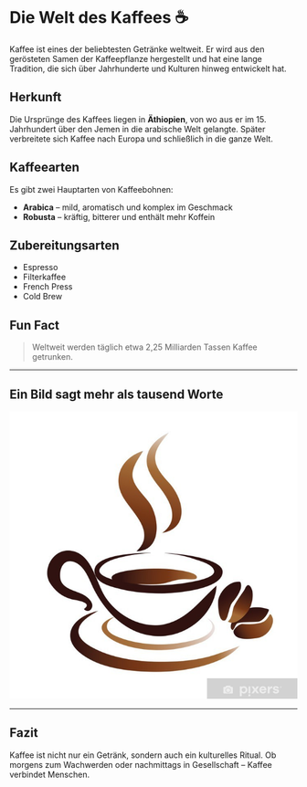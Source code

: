 # Die Welt des Kaffees ☕

Kaffee ist eines der beliebtesten Getränke weltweit. Er wird aus den gerösteten Samen der Kaffeepflanze hergestellt und hat eine lange Tradition, die sich über Jahrhunderte und Kulturen hinweg entwickelt hat.  

## Herkunft

Die Ursprünge des Kaffees liegen in **Äthiopien**, von wo aus er im 15. Jahrhundert über den Jemen in die arabische Welt gelangte. Später verbreitete sich Kaffee nach Europa und schließlich in die ganze Welt.

## Kaffeearten

Es gibt zwei Hauptarten von Kaffeebohnen:

- **Arabica** – mild, aromatisch und komplex im Geschmack  
- **Robusta** – kräftig, bitterer und enthält mehr Koffein  

## Zubereitungsarten

- Espresso  
- Filterkaffee  
- French Press  
- Cold Brew  

## Fun Fact

> Weltweit werden täglich etwa 2,25 Milliarden Tassen Kaffee getrunken.  

---

## Ein Bild sagt mehr als tausend Worte

![Kaffeetasse](img/kaffee.jpg)

---

## Fazit

Kaffee ist nicht nur ein Getränk, sondern auch ein kulturelles Ritual. Ob morgens zum Wachwerden oder nachmittags in Gesellschaft – Kaffee verbindet Menschen.  
